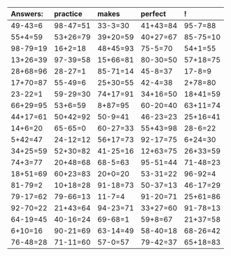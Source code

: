 | Answers: | practice | makes | perfect | ! |
| :--- | :--- | :--- | :--- | :--- |
| 49-43=6 | 98-47=51 | 33-3=30 | 41+43=84 | 95-7=88 | 
| 55+4=59 | 53+26=79 | 39+20=59 | 40+27=67 | 85-75=10 | 
| 98-79=19 | 16+2=18 | 48+45=93 | 75-5=70 | 54+1=55 | 
| 13+26=39 | 97-39=58 | 15+66=81 | 80-30=50 | 57+18=75 | 
| 28+68=96 | 28-27=1 | 85-71=14 | 45-8=37 | 17-8=9 | 
| 17+70=87 | 55-49=6 | 25+30=55 | 42-4=38 | 2+78=80 | 
| 23-22=1 | 59-29=30 | 74+17=91 | 34+16=50 | 18+41=59 | 
| 66+29=95 | 53+6=59 | 8+87=95 | 60-20=40 | 63+11=74 | 
| 44+17=61 | 50+42=92 | 50-9=41 | 46-23=23 | 25+16=41 | 
| 14+6=20 | 65-65=0 | 60-27=33 | 55+43=98 | 28-6=22 | 
| 5+42=47 | 24-12=12 | 56+17=73 | 92-17=75 | 6+24=30 | 
| 34+25=59 | 52+30=82 | 41-25=16 | 12+63=75 | 26+33=59 | 
| 74+3=77 | 20+48=68 | 68-5=63 | 95-51=44 | 71-48=23 | 
| 18+51=69 | 60+23=83 | 20+0=20 | 53-31=22 | 96-92=4 | 
| 81-79=2 | 10+18=28 | 91-18=73 | 50-37=13 | 46-17=29 | 
| 79-17=62 | 79-66=13 | 11-7=4 | 91-20=71 | 25+61=86 | 
| 92-70=22 | 21+43=64 | 94-23=71 | 33+27=60 | 91-78=13 | 
| 64-19=45 | 40-16=24 | 69-68=1 | 59+8=67 | 21+37=58 | 
| 6+10=16 | 90-21=69 | 63-14=49 | 58-40=18 | 68-26=42 | 
| 76-48=28 | 71-11=60 | 57-0=57 | 79-42=37 | 65+18=83 | 
